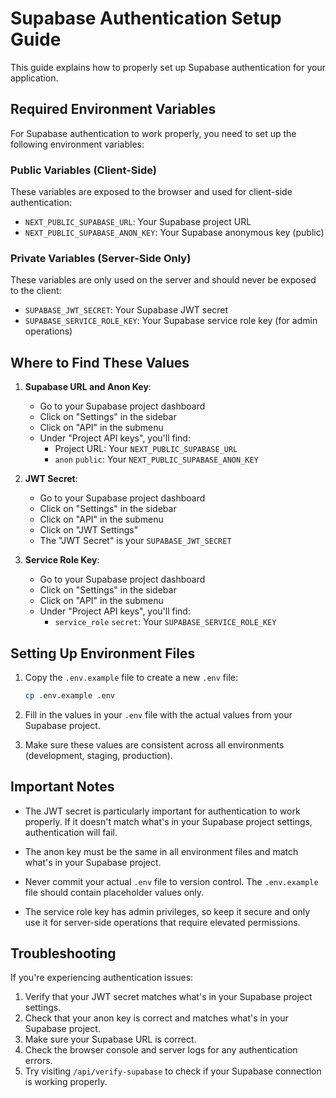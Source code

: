 <!--

 * Copyright (c) 2025 Cargo Scale Pro Inc. All Rights Reserved.
 *
 * PROPRIETARY AND CONFIDENTIAL
 *
 * This file is part of the Cargo Scale Pro Inc Weight Management System.
 * Unauthorized copying of this file, via any medium is strictly prohibited.
 *
 * This file contains proprietary and confidential information of
 * Cargo Scale Pro Inc and may not be copied, distributed, or used
 * in any way without explicit written permission.


-->

# Supabase Authentication Setup Guide

This guide explains how to properly set up Supabase authentication for your application.

## Required Environment Variables

For Supabase authentication to work properly, you need to set up the following environment variables:

### Public Variables (Client-Side)

These variables are exposed to the browser and used for client-side authentication:

- `NEXT_PUBLIC_SUPABASE_URL`: Your Supabase project URL
- `NEXT_PUBLIC_SUPABASE_ANON_KEY`: Your Supabase anonymous key (public)

### Private Variables (Server-Side Only)

These variables are only used on the server and should never be exposed to the client:

- `SUPABASE_JWT_SECRET`: Your Supabase JWT secret
- `SUPABASE_SERVICE_ROLE_KEY`: Your Supabase service role key (for admin operations)

## Where to Find These Values

1. **Supabase URL and Anon Key**:

   - Go to your Supabase project dashboard
   - Click on "Settings" in the sidebar
   - Click on "API" in the submenu
   - Under "Project API keys", you'll find:
     - Project URL: Your `NEXT_PUBLIC_SUPABASE_URL`
     - `anon` `public`: Your `NEXT_PUBLIC_SUPABASE_ANON_KEY`

2. **JWT Secret**:

   - Go to your Supabase project dashboard
   - Click on "Settings" in the sidebar
   - Click on "API" in the submenu
   - Click on "JWT Settings"
   - The "JWT Secret" is your `SUPABASE_JWT_SECRET`

3. **Service Role Key**:
   - Go to your Supabase project dashboard
   - Click on "Settings" in the sidebar
   - Click on "API" in the submenu
   - Under "Project API keys", you'll find:
     - `service_role` `secret`: Your `SUPABASE_SERVICE_ROLE_KEY`

## Setting Up Environment Files

1. Copy the `.env.example` file to create a new `.env` file:

   ```bash
   cp .env.example .env
   ```

2. Fill in the values in your `.env` file with the actual values from your Supabase project.

3. Make sure these values are consistent across all environments (development, staging, production).

## Important Notes

- The JWT secret is particularly important for authentication to work properly. If it doesn't match what's in your Supabase project settings, authentication will fail.

- The anon key must be the same in all environment files and match what's in your Supabase project.

- Never commit your actual `.env` file to version control. The `.env.example` file should contain placeholder values only.

- The service role key has admin privileges, so keep it secure and only use it for server-side operations that require elevated permissions.

## Troubleshooting

If you're experiencing authentication issues:

1. Verify that your JWT secret matches what's in your Supabase project settings.
2. Check that your anon key is correct and matches what's in your Supabase project.
3. Make sure your Supabase URL is correct.
4. Check the browser console and server logs for any authentication errors.
5. Try visiting `/api/verify-supabase` to check if your Supabase connection is working properly.
